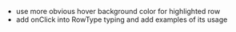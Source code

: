 * use more obvious hover background color for highlighted row
* add onClick into RowType typing and add examples of its usage
